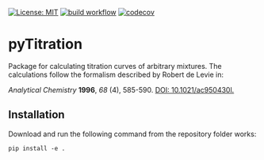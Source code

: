 [![License: MIT](https://img.shields.io/badge/License-MIT-blue.svg)](https://opensource.org/licenses/MIT)
[![build workflow](https://github.com/AlexanderSouthan/pyTitration/actions/workflows/main.yml/badge.svg)](https://github.com/AlexanderSouthan/pyTitration/actions/workflows/main.yml)
[![codecov](https://codecov.io/gh/AlexanderSouthan/pyTitration/branch/master/graph/badge.svg?token=D3U2BZOZQ8)](https://codecov.io/gh/AlexanderSouthan/pyTitration)

# pyTitration
Package for calculating titration curves of arbitrary mixtures. The calculations follow the formalism described by Robert de Levie in:

*Analytical Chemistry* **1996**, *68* (4), 585-590. [DOI: 10.1021/ac950430l. ](https://dx.doi.org/10.1021/ac950430l)

## Installation
Download and run the following command from the repository folder works:
```
pip install -e .
```
